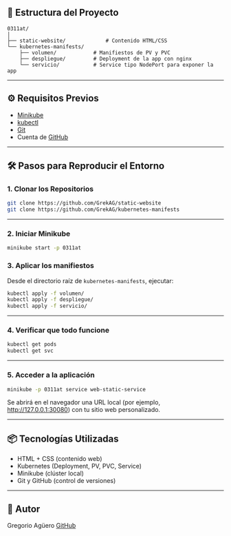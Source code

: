 ## 🧱 Estructura del Proyecto

```
0311at/
│
├── static-website/             # Contenido HTML/CSS
└── kubernetes-manifests/
    ├── volumen/            # Manifiestos de PV y PVC
    ├── despliegue/         # Deployment de la app con nginx
    └── servicio/           # Service tipo NodePort para exponer la app
```

---

## ⚙️ Requisitos Previos

- [Minikube](https://minikube.sigs.k8s.io/)
- [kubectl](https://kubernetes.io/docs/tasks/tools/)
- [Git](https://git-scm.com/)
- Cuenta de [GitHub](https://github.com/)

---

## 🛠 Pasos para Reproducir el Entorno

### 1. Clonar los Repositorios

```bash
git clone https://github.com/GrekAG/static-website
git clone https://github.com/GrekAG/kubernetes-manifests
```

---

### 2. Iniciar Minikube

```bash
minikube start -p 0311at
```

### 3. Aplicar los manifiestos

Desde el directorio raíz de `kubernetes-manifests`, ejecutar:

```bash
kubectl apply -f volumen/
kubectl apply -f despliegue/
kubectl apply -f servicio/
```

---

### 4. Verificar que todo funcione

```bash
kubectl get pods
kubectl get svc
```

---

### 5. Acceder a la aplicación

```bash
minikube -p 0311at service web-static-service
```

Se abrirá en el navegador una URL local (por ejemplo, http://127.0.0.1:30080) con tu sitio web personalizado.

---

## 📦 Tecnologías Utilizadas

- HTML + CSS (contenido web)
- Kubernetes (Deployment, PV, PVC, Service)
- Minikube (clúster local)
- Git y GitHub (control de versiones)

---

## 🧠 Autor

Gregorio Agüero
[GitHub](https://github.com/GrekAG)
